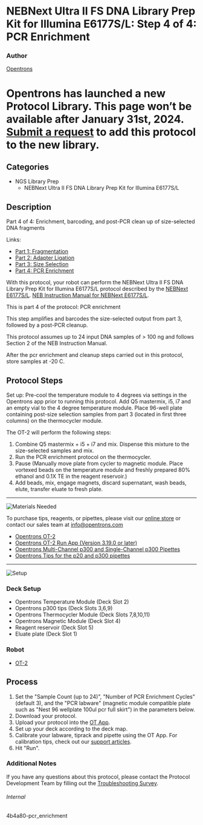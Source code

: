 # NEBNext Ultra II FS DNA Library Prep Kit for Illumina E6177S/L: Step 4 of 4: PCR Enrichment

### Author
[Opentrons](https://opentrons.com/)


# Opentrons has launched a new Protocol Library. This page won’t be available after January 31st, 2024. [Submit a request](https://docs.google.com/forms/d/e/1FAIpQLSdYYp9QCKow4nn0KlCVsMS3HX0eJ0N9O7-erajKvcpT0lWbSg/viewform) to add this protocol to the new library.

## Categories
* NGS Library Prep
     * NEBNext Ultra II FS DNA Library Prep Kit for Illumina E6177S/L

## Description
Part 4 of 4: Enrichment, barcoding, and post-PCR clean up of size-selected DNA fragments

Links:
* [Part 1: Fragmentation](http://protocols.opentrons.com/protocol/4b4a80-fragmentation)
* [Part 2: Adapter Ligation](http://protocols.opentrons.com/protocol/4b4a80-adapter_ligation)
* [Part 3: Size Selection](http://protocols.opentrons.com/protocol/4b4a80-size_selection)
* [Part 4: PCR Enrichment](http://protocols.opentrons.com/protocol/4b4a80-pcr_enrichment)

With this protocol, your robot can perform the NEBNext Ultra II FS DNA Library Prep Kit for Illumina E6177S/L protocol described by the [NEBNext E6177S/L](https://www.neb.com/products/e6177-nebnext-ultra-ii-fs-dna-library-prep-with-sample-purification-beads#Product%20Information). [NEB Instruction Manual for NEBNext E6177S/L](https://s3.amazonaws.com./pf-upload-01/u-4256/0/2021-02-16/8q531ae/manualE6177-E7805.pdf).

This is part 4 of the protocol: PCR enrichment

This step amplifies and barcodes the size-selected output from part 3, followed by a post-PCR cleanup.

This protocol assumes up to 24 input DNA samples of > 100 ng and follows Section 2 of the NEB Instruction Manual.

After the pcr enrichment and cleanup steps carried out in this protocol, store samples at -20 C.


## Protocol Steps

Set up: Pre-cool the temperature module to 4 degrees via settings in the Opentrons app prior to running this protocol. Add Q5 mastermix, i5, i7 and an empty vial to the 4 degree temperature module. Place 96-well plate containing post-size selection samples from part 3 (located in first three columns) on the thermocycler module.

The OT-2 will perform the following steps:
1. Combine Q5 mastermix + i5 + i7 and mix. Dispense this mixture to the size-selected samples and mix.
2. Run the PCR enrichment protocol on the thermocycler.
3. Pause (Manually move plate from cycler to magnetic module. Place vortexed beads on the temperature module and freshly prepared 80% ethanol and 0.1X TE in the reagent reservoir.)
4. Add beads, mix, engage magnets, discard supernatant, wash beads, elute, transfer eluate to fresh plate.

---
![Materials Needed](https://s3.amazonaws.com/opentrons-protocol-library-website/custom-README-images/001-General+Headings/materials.png)

To purchase tips, reagents, or pipettes, please visit our [online store](https://shop.opentrons.com/) or contact our sales team at [info@opentrons.com](mailto:info@opentrons.com)

* [Opentrons OT-2](https://shop.opentrons.com/collections/ot-2-robot/products/ot-2)
* [Opentrons OT-2 Run App (Version 3.19.0 or later)](https://opentrons.com/ot-app/)
* [Opentrons Multi-Channel p300 and Single-Channel p300 Pipettes](https://shop.opentrons.com/collections/ot-2-pipettes/products/single-channel-electronic-pipette)
* [Opentrons Tips for the p20 and p300 pipettes](https://shop.opentrons.com/collections/opentrons-tips)

---
![Setup](https://s3.amazonaws.com/opentrons-protocol-library-website/custom-README-images/001-General+Headings/Setup.png)

### Deck Setup
* Opentrons Temperature Module (Deck Slot 2)
* Opentrons p300 tips (Deck Slots 3,6,9)
* Opentrons Thermocycler Module (Deck Slots 7,8,10,11)
* Opentrons Magnetic Module (Deck Slot 4)
* Reagent reservoir (Deck Slot 5)
* Eluate plate (Deck Slot 1)

### Robot
* [OT-2](https://opentrons.com/ot-2)

## Process
1. Set the "Sample Count (up to 24)", "Number of PCR Enrichment Cycles" (default 3), and the "PCR labware" (magnetic module compatible plate such as "Nest 96 wellplate 100ul pcr full skirt") in the parameters below.
2. Download your protocol.
3. Upload your protocol into the [OT App](https://opentrons.com/ot-app).
4. Set up your deck according to the deck map.
5. Calibrate your labware, tiprack and pipette using the OT App. For calibration tips, check out our [support articles](https://support.opentrons.com/en/collections/1559720-guide-for-getting-started-with-the-ot-2).
6. Hit "Run".

### Additional Notes
If you have any questions about this protocol, please contact the Protocol Development Team by filling out the [Troubleshooting Survey](https://protocol-troubleshooting.paperform.co/).

###### Internal
4b4a80-pcr_enrichment
